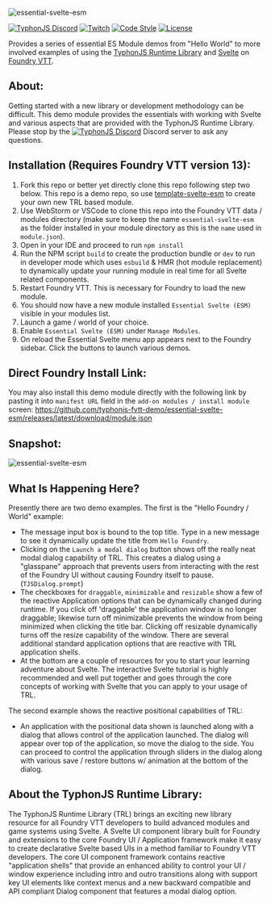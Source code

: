 ![essential-svelte-esm](https://i.imgur.com/GvSjNwV.jpg)

[![TyphonJS Discord](https://img.shields.io/discord/737953117999726592?label=TyphonJS%20Discord)](https://typhonjs.io/discord/)
[![Twitch](https://img.shields.io/twitch/status/typhonrt?style=social)](https://www.twitch.tv/typhonrt)
[![Code Style](https://img.shields.io/badge/code%20style-allman-yellowgreen.svg?style=flat)](https://en.wikipedia.org/wiki/Indent_style#Allman_style)
[![License](https://img.shields.io/badge/license-MIT-yellowgreen.svg?style=flat)](https://github.com/typhonjs-fvtt-demo/essential-svelte-esm/blob/main/LICENSE)

Provides a series of essential ES Module demos from "Hello World" to more involved examples of using the
[TyphonJS Runtime Library](https://github.com/typhonjs-fvtt-lib/runtime) and [Svelte](https://svelte.dev/) on
[Foundry VTT](https://foundryvtt.com/).

## About:
Getting started with a new library or development methodology can be difficult. This demo module
provides the essentials with working with Svelte and various aspects that are provided with the TyphonJS Runtime
Library. Please stop by the [![TyphonJS Discord](https://img.shields.io/discord/737953117999726592?label=TyphonJS)](https://discord.gg/mnbgN8f)
Discord server to ask any questions.

## Installation (Requires Foundry VTT version 13):
1. Fork this repo or better yet directly clone this repo following step two below. This repo is a demo repo, so use
[template-svelte-esm](https://github.com/typhonjs-fvtt-demo/template-svelte-esm) to create your own new TRL based
module.
2. Use WebStorm or VSCode to clone this repo into the Foundry VTT data / modules directory (make sure to keep the name
`essential-svelte-esm` as the folder installed in your module directory as this is the `name` used in `module.json`).
3. Open in your IDE and proceed to run `npm install`
4. Run the NPM script `build` to create the production bundle or `dev` to run in developer mode which uses `esbuild` &
HMR (hot module replacement) to dynamically update your running module in real time for all Svelte related components.
5. Restart Foundry VTT. This is necessary for Foundry to load the new module.
6. You should now have a new module installed `Essential Svelte (ESM)` visible in your modules list.
7. Launch a game / world of your choice.
8. Enable `Essential Svelte (ESM)` under `Manage Modules`.
9. On reload the Essential Svelte menu app appears next to the Foundry sidebar. Click the buttons to launch various
demos.

## Direct Foundry Install Link:
You may also install this demo module directly with the following link by pasting it into `manifest URL` field in the
`add-on modules / install module` screen:
https://github.com/typhonjs-fvtt-demo/essential-svelte-esm/releases/latest/download/module.json

## Snapshot:
![essential-svelte-esm](https://i.imgur.com/BzxBShv.jpg)

## What Is Happening Here?
Presently there are two demo examples. The first is the "Hello Foundry / World" example:
- The message input box is bound to the top title. Type in a new message to see it dynamically update the title from
`Hello Foundry`.
- Clicking on the `Launch a modal dialog` button shows off the really neat modal dialog capability of TRL. This creates
a dialog using a "glasspane" approach that prevents users from interacting with the rest of the Foundry UI without
causing Foundry itself to pause. (`TJSDialog.prompt`)
- The checkboxes for `draggable`, `minimizable` and `resizable` show a few of the reactive Application options that
can be dynamically changed during runtime. If you click off 'draggable' the application window is no longer draggable;
likewise turn off minimizable prevents the window from being minimized when clicking the title bar. Clicking off
resizable dynamically turns off the resize capability of the window. There are several additional standard application
options that are reactive with TRL application shells.
- At the bottom are a couple of resources for you to start your learning adventure about Svelte. The interactive Svelte
tutorial is highly recommended and well put together and goes through the core concepts of working with Svelte that you
can apply to your usage of TRL.

The second example shows the reactive positional capabilities of TRL:
- An application with the positional data shown is launched along with a dialog that allows control of the application
launched. The dialog will appear over top of the application, so move the dialog to the side. You can proceed to control
the application through sliders in the dialog along with various save / restore buttons w/ animation at the bottom of
the dialog.

## About the TyphonJS Runtime Library:
The TyphonJS Runtime Library (TRL) brings an exciting new library resource for all Foundry VTT developers to build
advanced modules and game systems using Svelte. A Svelte UI component library built for Foundry and extensions to the
core Foundry UI / Application framework make it easy to create declarative Svelte based UIs in a method familiar to
Foundry VTT developers. The core UI component framework contains reactive "application shells" that provide an enhanced
ability to control your UI / window experience including intro and outro transitions along with support key UI elements
like context menus and a new backward compatible and API compliant Dialog component that features a modal dialog option.
